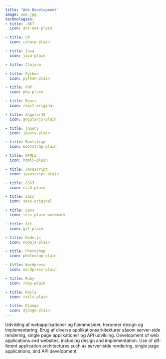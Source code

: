 ```yaml
---
title: "Web Development"
image: web.jpg
technologies:
- title: .NET
  icon: dot-net-plain

- title: C#
  icon: csharp-plain

- title: Java
  icon: java-plain

- title: Clojure

- title: Python
  icon: python-plain

- title: PHP
  icon: php-plain

- title: React
  icon: react-original

- title: AngularJS
  icon: angularjs-plain

- title: jquery
  icon: jquery-plain

- title: Bootstrap
  icon: bootstrap-plain

- title: HTML5
  icon: html5-plain

- title: Javascript
  icon: javascript-plain

- title: CSS3
  icon: css3-plain

- title: Sass
  icon: sass-original

- title: Less
  icon: less-plain-wordmark

- title: Git
  icon: git-plain

- title: Node.js
  icon: nodejs-plain

- title: Photoshop
  icon: photoshop-plain

- title: Wordpress
  icon: wordpress-plain

- title: Ruby
  icon: ruby-plain

- title: Rails
  icon: rails-plain

- title: Django
  icon: django-plain
---
```

<span lang="dk">
    Udvikling af webapplikationer og hjemmesider, herunder design og
    implementering. Brug af diverse applikationsarkitekturer såsom
    server-side rendering, single page applikationer og API udvikling.
</span>
<span lang="en">
    Development of web applications and websites, including design and
    implementation. Use of different application architectures such as
    server-side rendering, single page applications, and API development.
</span>
